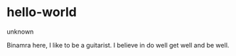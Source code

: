 # hello-world
unknown

Binamra here, I like to be a guitarist.
I believe in do well get well and be well.
